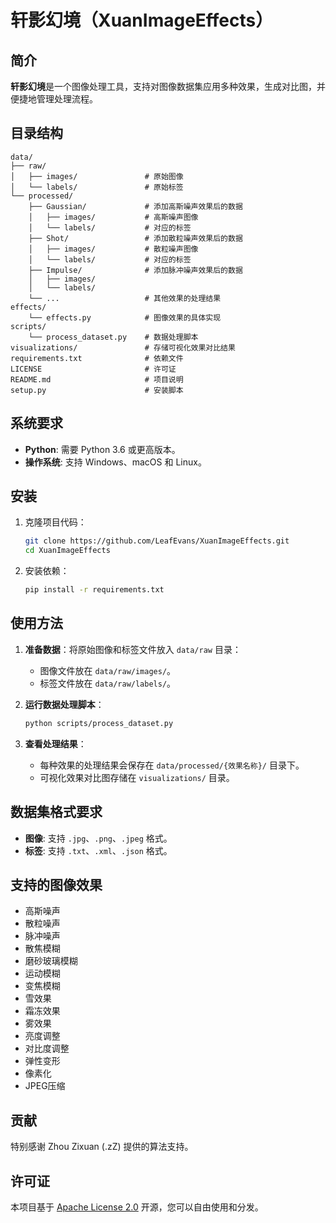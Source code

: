 # 轩影幻境（XuanImageEffects）

## 简介

**轩影幻境**是一个图像处理工具，支持对图像数据集应用多种效果，生成对比图，并便捷地管理处理流程。

## 目录结构

```
data/
├── raw/
│   ├── images/               # 原始图像
│   └── labels/               # 原始标签
└── processed/
    ├── Gaussian/             # 添加高斯噪声效果后的数据
    │   ├── images/           # 高斯噪声图像
    │   └── labels/           # 对应的标签
    ├── Shot/                 # 添加散粒噪声效果后的数据
    │   ├── images/           # 散粒噪声图像
    │   └── labels/           # 对应的标签
    ├── Impulse/              # 添加脉冲噪声效果后的数据
    │   ├── images/
    │   └── labels/
    └── ...                   # 其他效果的处理结果
effects/
    └── effects.py            # 图像效果的具体实现
scripts/
    └── process_dataset.py    # 数据处理脚本
visualizations/               # 存储可视化效果对比结果
requirements.txt              # 依赖文件
LICENSE                       # 许可证
README.md                     # 项目说明
setup.py                      # 安装脚本
```

## 系统要求

- **Python**: 需要 Python 3.6 或更高版本。
- **操作系统**: 支持 Windows、macOS 和 Linux。

## 安装

1. 克隆项目代码：

   ```bash
   git clone https://github.com/LeafEvans/XuanImageEffects.git
   cd XuanImageEffects
   ```

2. 安装依赖：

   ```bash
   pip install -r requirements.txt
   ```

## 使用方法

1. **准备数据**：将原始图像和标签文件放入 `data/raw` 目录：
   - 图像文件放在 `data/raw/images/`。
   - 标签文件放在 `data/raw/labels/`。

2. **运行数据处理脚本**：

   ```bash
   python scripts/process_dataset.py
   ```

3. **查看处理结果**：
   - 每种效果的处理结果会保存在 `data/processed/{效果名称}/` 目录下。
   - 可视化效果对比图存储在 `visualizations/` 目录。

## 数据集格式要求

- **图像**: 支持 `.jpg`、`.png`、`.jpeg` 格式。
- **标签**: 支持 `.txt`、`.xml`、`.json` 格式。

## 支持的图像效果

- 高斯噪声
- 散粒噪声
- 脉冲噪声
- 散焦模糊
- 磨砂玻璃模糊
- 运动模糊
- 变焦模糊
- 雪效果
- 霜冻效果
- 雾效果
- 亮度调整
- 对比度调整
- 弹性变形
- 像素化
- JPEG压缩

## 贡献

特别感谢 Zhou Zixuan (.zZ) 提供的算法支持。

## 许可证

本项目基于 [Apache License 2.0](LICENSE) 开源，您可以自由使用和分发。
